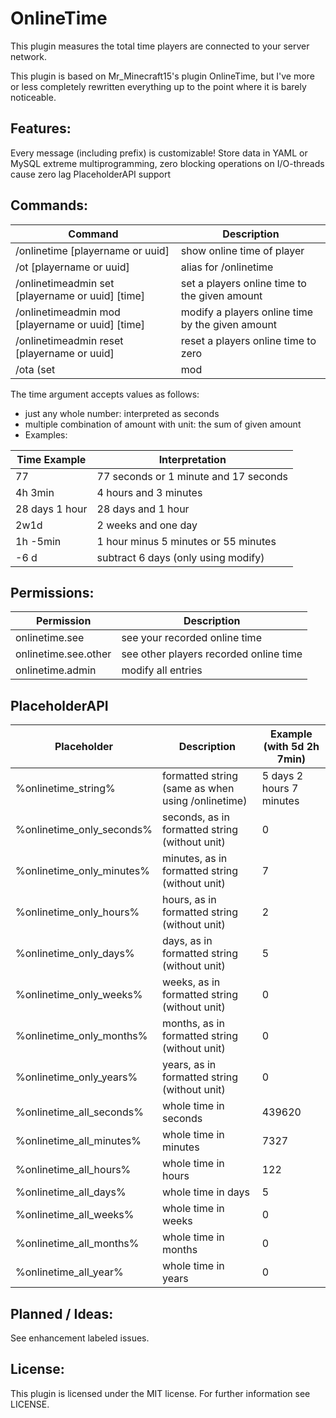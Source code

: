 # OnlineTime
This plugin measures the total time players are connected to your server network.

This plugin is based on Mr_Minecraft15's plugin OnlineTime, but I've more or less completely rewritten everything up to the point where it is barely noticeable.

## Features:
Every message (including prefix) is customizable!
Store data in YAML or MySQL
extreme multiprogramming, zero blocking operations on I/O-threads cause zero lag
PlaceholderAPI support

## Commands:
| Command |	Description |
| ------- | ----------- |
| /onlinetime [playername or uuid] | show online time of player |
| /ot [playername or uuid] | alias for /onlinetime |
| /onlinetimeadmin set [playername or uuid] [time] | set a players online time to the given amount |
| /onlinetimeadmin mod [playername or uuid] [time] | modify a players online time by the given amount |
| /onlinetimeadmin reset [playername or uuid] | reset a players online time to zero |
| /ota (set|mod|reset) ... | alias for /onlinetimeadmin |

The time argument accepts values as follows:

- just any whole number: interpreted as seconds
- multiple combination of amount with unit: the sum of given amount
- Examples:

| Time Example | Interpretation |
| ------------ | -------------- |
| 77 | 77 seconds or 1 minute and 17 seconds |
| 4h 3min | 4 hours and 3 minutes |
| 28 days 1 hour | 28 days and 1 hour |
| 2w1d | 2 weeks and one day |
| 1h -5min | 1 hour minus 5 minutes or 55 minutes |
| -6 d | subtract 6 days (only using modify) |

## Permissions:
| Permission | Description |
| ---------- | ----------- |
| onlinetime.see | see your recorded online time |
| onlinetime.see.other | see other players recorded online time |
| onlinetime.admin | modify all entries |

## PlaceholderAPI
| Placeholder |	Description |	Example (with 5d 2h 7min) |
| ----------- | ----------- | ------------------------- |
%onlinetime_string% | formatted string (same as when using /onlinetime) | 5 days 2 hours 7 minutes
%onlinetime_only_seconds% | seconds, as in formatted string (without unit) | 0
%onlinetime_only_minutes% | minutes, as in formatted string (without unit) | 7
%onlinetime_only_hours% | hours, as in formatted string (without unit) | 2
%onlinetime_only_days% | days, as in formatted string (without unit) | 5
%onlinetime_only_weeks% | weeks, as in formatted string (without unit) | 0
%onlinetime_only_months% | months, as in formatted string (without unit) | 0
%onlinetime_only_years% | years, as in formatted string (without unit) | 0
%onlinetime_all_seconds% | whole time in seconds | 439620
%onlinetime_all_minutes% | whole time in minutes | 7327
%onlinetime_all_hours% | whole time in hours | 122
%onlinetime_all_days% | whole time in days | 5
%onlinetime_all_weeks% | whole time in weeks | 0
%onlinetime_all_months% | whole time in months | 0
%onlinetime_all_year% | whole time in years | 0


## Planned / Ideas:
See enhancement labeled issues.

##  License:
This plugin is licensed under the MIT license. For further information see LICENSE.
